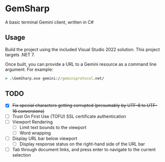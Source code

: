 # GemSharp
A basic terminal Gemini client, written in C#

## Usage
Build the project using the included Visual Studio 2022 solution. This project targets .NET 7.

Once built, you can provide a URL to a Gemini resource as a command line argument. For example:
```cmd
> .\GemSharp.exe gemini://geminiprotocol.net/
```

## TODO
- [x] ~~Fix special characters getting corrupted (presumably by UTF-8 to UTF-16 conversions)~~
- [ ] Trust On First Use (TOFU) SSL certificate authentication
- [ ] Viewport Rendering
  - [ ] Limit text bounds to the viewport
  - [ ] Word wrapping
- [ ] Display URL bar below viewport
  - [ ] Display response status on the right-hand side of the URL bar
- [ ] Tab through document links, and press enter to navigate to the current selection